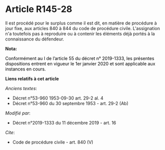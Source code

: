 # Article R145-28

Il est procédé pour le surplus comme il est dit, en matière de procédure à jour fixe, aux articles 840 à 844 du code de
procédure civile. L'assignation n'a toutefois pas à reproduire ou à contenir les éléments déjà portés à la connaissance du
défendeur.

**Nota:**

<font color="black">Conformément au I de l’article 55 du décret n° 2019-1333, les présentes dispositions entrent en vigueur
le 1er janvier 2020 et sont applicable aux instances en cours.</font>

**Liens relatifs à cet article**

_Anciens textes_:

  - Décret n°53-960 1953-09-30 art. 29-2 al. 4
  - Décret n°53-960 du 30 septembre 1953 - art. 29-2 (Ab)

_Modifié par_:

  - Décret n°2019-1333 du 11 décembre 2019 - art. 16

_Cite_:

  - Code de procédure civile - art. 840 (V)
